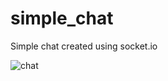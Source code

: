 # simple_chat

Simple chat created using socket.io

![chat](https://user-images.githubusercontent.com/52926112/112469672-cb397900-8d7a-11eb-9861-3ff664fc0284.gif)
